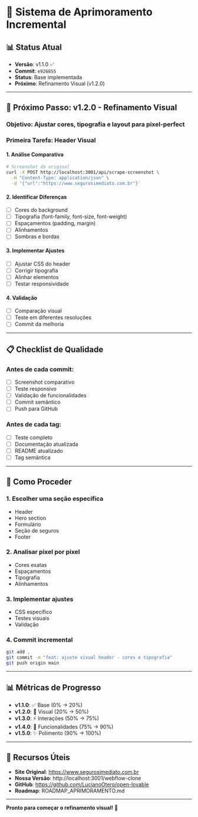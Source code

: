 # 🎯 Sistema de Aprimoramento Incremental

## 📊 **Status Atual**
- **Versão**: v1.1.0 ✅
- **Commit**: `e926855`
- **Status**: Base implementada
- **Próximo**: Refinamento Visual (v1.2.0)

---

## 🚀 **Próximo Passo: v1.2.0 - Refinamento Visual**

### **Objetivo**: Ajustar cores, tipografia e layout para pixel-perfect

### **Primeira Tarefa**: Header Visual

#### **1. Análise Comparativa**
```bash
# Screenshot do original
curl -X POST http://localhost:3001/api/scrape-screenshot \
  -H "Content-Type: application/json" \
  -d '{"url":"https://www.segurosimediato.com.br"}'
```

#### **2. Identificar Diferenças**
- [ ] Cores do background
- [ ] Tipografia (font-family, font-size, font-weight)
- [ ] Espaçamentos (padding, margin)
- [ ] Alinhamentos
- [ ] Sombras e bordas

#### **3. Implementar Ajustes**
- [ ] Ajustar CSS do header
- [ ] Corrigir tipografia
- [ ] Alinhar elementos
- [ ] Testar responsividade

#### **4. Validação**
- [ ] Comparação visual
- [ ] Teste em diferentes resoluções
- [ ] Commit da melhoria

---

## 📋 **Checklist de Qualidade**

### **Antes de cada commit:**
- [ ] Screenshot comparativo
- [ ] Teste responsivo
- [ ] Validação de funcionalidades
- [ ] Commit semântico
- [ ] Push para GitHub

### **Antes de cada tag:**
- [ ] Teste completo
- [ ] Documentação atualizada
- [ ] README atualizado
- [ ] Tag semântica

---

## 🎯 **Como Proceder**

### **1. Escolher uma seção específica**
- Header
- Hero section
- Formulário
- Seção de seguros
- Footer

### **2. Analisar pixel por pixel**
- Cores exatas
- Espaçamentos
- Tipografia
- Alinhamentos

### **3. Implementar ajustes**
- CSS específico
- Testes visuais
- Validação

### **4. Commit incremental**
```bash
git add .
git commit -m "feat: ajuste visual header - cores e tipografia"
git push origin main
```

---

## 📊 **Métricas de Progresso**

- **v1.1.0**: ✅ Base (0% → 20%)
- **v1.2.0**: 🎯 Visual (20% → 50%)
- **v1.3.0**: ⚡ Interações (50% → 75%)
- **v1.4.0**: 🔧 Funcionalidades (75% → 90%)
- **v1.5.0**: ✨ Polimento (90% → 100%)

---

## 🔗 **Recursos Úteis**

- **Site Original**: https://www.segurosimediato.com.br
- **Nossa Versão**: http://localhost:3001/webflow-clone
- **GitHub**: https://github.com/LucianoOtero/open-lovable
- **Roadmap**: ROADMAP_APRIMORAMENTO.md

---

**Pronto para começar o refinamento visual!** 🎨
